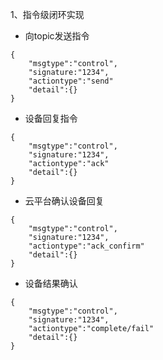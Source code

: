 1、指令级闭环实现

- 向topic发送指令
```
{
    "msgtype":"control",
    "signature:"1234",
    "actiontype":"send"
    "detail":{}
}
```
- 设备回复指令
```
{
    "msgtype":"control",
    "signature:"1234",
    "actiontype":"ack"
    "detail":{}
}
```
- 云平台确认设备回复
```
{
    "msgtype":"control",
    "signature:"1234",
    "actiontype":"ack_confirm"
    "detail":{}
}
```
- 设备结果确认
```
{
    "msgtype":"control",
    "signature:"1234",
    "actiontype":"complete/fail"
    "detail":{}
}
```